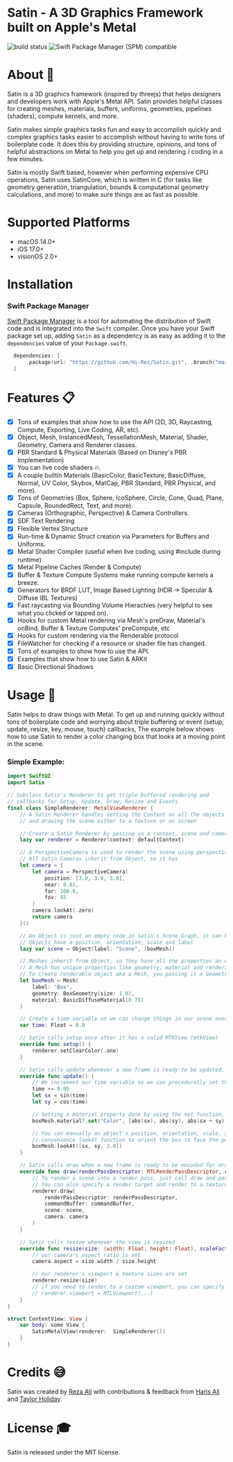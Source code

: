 # Satin - A 3D Graphics Framework built on Apple's Metal

![build status](https://github.com/Hi-Rez/SatinPro/actions/workflows/build.yml/badge.svg)
<img src="https://img.shields.io/badge/SPM-5.9-blue.svg?style=flat"
     alt="Swift Package Manager (SPM) compatible" />

# About :wave:

Satin is a 3D graphics framework (inspired by threejs) that helps designers and developers work with Apple's Metal API. Satin provides helpful classes for creating meshes, materials, buffers, uniforms, geometries, pipelines (shaders), compute kernels, and more.

Satin makes simple graphics tasks fun and easy to accomplish quickly and complex graphics tasks easier to accomplish without having to write tons of boilerplate code. It does this by providing structure, opinions, and tons of helpful abstractions on Metal to help you get up and rendering / coding in a few minutes. 

Satin is mostly Swift based, however when performing expensive CPU operations, Satin uses SatinCore, which is written in C (for tasks like geometry generation, triangulation, bounds & computational geometry calculations, and more) to make sure things are as fast as possible.

# Supported Platforms

- macOS 14.0+
- iOS 17.0+
- visionOS 2.0+

# Installation

### Swift Package Manager

[Swift Package Manager](https://swift.org/package-manager/) is a tool for automating the distribution of Swift code and is integrated into the `Swift` compiler. Once you have your Swift package set up, adding `Satin` as a dependency is as easy as adding it to the `dependencies` value of your `Package.swift`.

```swift
  dependencies: [
      .package(url: "https://github.com/Hi-Rez/Satin.git", .branch("main"))
  ]
```

# Features :clipboard:

- [x] Tons of examples that show how to use the API (2D, 3D, Raycasting, Compute, Exporting, Live Coding, AR, etc).
- [x] Object, Mesh, InstancedMesh, TessellationMesh, Material, Shader, Geometry, Camera and Renderer classes.
- [x] PBR Standard & Physical Materials (Based on Disney's PBR Implementation)
- [x] You can live code shaders :fire:.
- [x] A couple builtin Materials (BasicColor, BasicTexture, BasicDiffuse, Normal, UV Color, Skybox, MatCap, PBR Standard, PBR Physical, and more).
- [x] Tons of Geometries (Box, Sphere, IcoSphere, Circle, Cone, Quad, Plane, Capsule, RoundedRect, Text, and more).
- [x] Cameras (Orthographic, Perspective) & Camera Controllers.
- [x] SDF Text Rendering
- [x] Flexible Vertex Structure
- [x] Run-time & Dynamic Struct creation via Parameters for Buffers and Uniforms.
- [x] Metal Shader Compiler (useful when live coding, using #include during runtime)
- [x] Metal Pipeline Caches (Render & Compute)
- [x] Buffer & Texture Compute Systems make running compute kernels a breeze.
- [x] Generators for BRDF LUT, Image Based Lighting (HDR -> Specular & Diffuse IBL Textures)
- [x] Fast raycasting via Bounding Volume Hierachies (very helpful to see what you clicked or tapped on).
- [x] Hooks for custom Metal rendering via Mesh's preDraw, Material's onBind, Buffer & Texture Computes' preCompute, etc
- [x] Hooks for custom rendering via the Renderable protocol
- [x] FileWatcher for checking if a resource or shader file has changed.
- [x] Tons of examples to show how to use the API.
- [x] Examples that show how to use Satin & ARKit
- [x] Basic Directional Shadows

# Usage :rocket:

Satin helps to draw things with Metal. To get up and running quickly without tons of boilerplate code and worrying about triple buffering or event (setup, update, resize, key, mouse, touch) callbacks, The example below shows how to use Satin to render a color changing box that looks at a moving point in the scene.

### Simple Example:

```swift
import SwiftUI
import Satin

// Subclass Satin's Renderer to get triple buffered rendering and
// callbacks for Setup, Update, Draw, Resize and Events
final class SimpleRenderer: MetalViewRenderer {
    // A Satin Renderer handles setting the Content on all the objects in the scene graph
    // and drawing the scene either to a texture or on screen

    // Create a Satin Renderer by passing in a context, scene and camera
    lazy var renderer = Renderer(context: defaultContext)

    // A PerspectiveCamera is used to render the scene using perspective projection
    // All Satin Cameras inherit from Object, so it has
    let camera = {
        let camera = PerspectiveCamera(
            position: [3.0, 3.0, 3.0],
            near: 0.01,
            far: 100.0,
            fov: 45
        )
        camera.lookAt(.zero)
        return camera
    }()

    // An Object is just an empty node in Satin's Scene Graph, it can have children and a parent
    // Objects have a position, orientation, scale and label
    lazy var scene = Object(label: "Scene", [boxMesh])

    // Meshes inherit from Object, so they have all the properties an object has.
    // A Mesh has unique properties like geometry, material and rendering properties
    // To create renderable object aka a Mesh, you passing it a Geometry and Material like so
    let boxMesh = Mesh(
        label: "Box",
        geometry: BoxGeometry(size: 1.0),
        material: BasicDiffuseMaterial(0.75)
    )

    // Create a time variable so we can change things in our scene over time
    var time: Float = 0.0

    // Satin calls setup once after it has a valid MTKView (mtkView)
    override func setup() {
        renderer.setClearColor(.one)
    }

    // Satin calls update whenever a new frame is ready to be updated, make scene changes here
    override func update() {
        // We increment our time variable so we can procedurally set the box mesh's orientation and material color
        time += 0.05
        let sx = sin(time)
        let sy = cos(time)

        // Setting a material property done by using the set function, this modifies the material's uniforms
        boxMesh.material?.set("Color", [abs(sx), abs(sy), abs(sx + sy), 1.0])

        // You can manually an object's position, orientation, scale, and localMatrix. Here I'm using a
        // convenience lookAt function to orient the box to face the point passed from its current position
        boxMesh.lookAt([sx, sy, 2.0])
    }

    // Satin calls draw when a new frame is ready to be encoded for drawing
    override func draw(renderPassDescriptor: MTLRenderPassDescriptor, commandBuffer: MTLCommandBuffer) {
        // To render a scene into a render pass, just call draw and pass in the render pass descriptor
        // You can also specify a render target and render to a texture instead
        renderer.draw(
            renderPassDescriptor: renderPassDescriptor,
            commandBuffer: commandBuffer,
            scene: scene,
            camera: camera
        )
    }

    // Satin calls resize whenever the view is resized
    override func resize(size: (width: Float, height: Float), scaleFactor: Float) {
        // our camera's aspect ratio is set
        camera.aspect = size.width / size.height

        // our renderer's viewport & texture sizes are set
        renderer.resize(size)
        // if you need to render to a custom viewport, you can specify that after the resize call:
        // renderer.viewport = MTLViewport(...)
    }
}

struct ContentView: View {
    var body: some View {
        SatinMetalView(renderer:  SimpleRenderer())
    }
}
```

# Credits :sweat_smile:

Satin was created by [Reza Ali](https://www.syedrezaali.com) with contributions & feedback from [Haris Ali](https://syedharisali.com/) and [Taylor Holiday](https://taylorholliday.com/). 

# License :mortar_board:

Satin is released under the MIT license.
